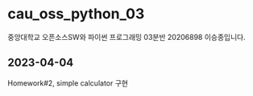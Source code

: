 # cau_oss_python_03
중앙대학교 오픈소스SW와 파이썬 프로그래밍 03분반 20206898 이승종입니다.

## 2023-04-04
Homework#2, simple calculator 구현